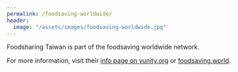```yaml
---
permalink: /foodsaving-worldwide/
header: 
  image: "/assets/images/foodsaving-worldwide.jpg"
---
```


Foodsharing Taiwan is part of the foodsaving worldwide network.

For more information, visit their [info page on yunity.org](https://yunity.org/en/foodsaving-worldwide) or [foodsaving.world](https://foodsaving.world).
